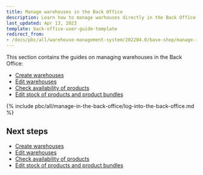 ```yaml
---
title: Manage warehouses in the Back Office
description: Learn how to manage warhouses directly in the Back Office of your Spryker Cloud Commerce OS project.
last_updated: Apr 13, 2023
template: back-office-user-guide-template
redirect_from:
- /docs/pbc/all/warehouse-management-system/202204.0/base-shop/manage-in-the-back-office/log-into-the-back-office.html
---
```


This section contains the guides on managing warehouses in the Back Office:

* [Create warehouses](/docs/pbc/all/warehouse-management-system/{{page.version}}/base-shop/manage-in-the-back-office/create-warehouses.html)
* [Edit warehouses](/docs/pbc/all/warehouse-management-system/{{page.version}}/base-shop/manage-in-the-back-office/edit-warehouses.html)
* [Check availability of products](/docs/pbc/all/warehouse-management-system/{{page.version}}/base-shop/manage-in-the-back-office/check-availability-of-products.html)
* [Edit stock of products and product bundles](/docs/pbc/all/warehouse-management-system/{{page.version}}/base-shop/manage-in-the-back-office/edit-stock-of-products-and-product-bundles.html)

{% include pbc/all/manage-in-the-back-office/log-into-the-back-office.md %} <!-- To edit, see /_includes/pbc/all/manage-in-the-back-office/log-into-the-back-office.md -->

## Next steps

* [Create warehouses](/docs/pbc/all/warehouse-management-system/{{page.version}}/base-shop/manage-in-the-back-office/create-warehouses.html)
* [Edit warehouses](/docs/pbc/all/warehouse-management-system/{{page.version}}/base-shop/manage-in-the-back-office/edit-warehouses.html)
* [Check availability of products](/docs/pbc/all/warehouse-management-system/{{page.version}}/base-shop/manage-in-the-back-office/check-availability-of-products.html)
* [Edit stock of products and product bundles](/docs/pbc/all/warehouse-management-system/{{page.version}}/base-shop/manage-in-the-back-office/edit-stock-of-products-and-product-bundles.html)
